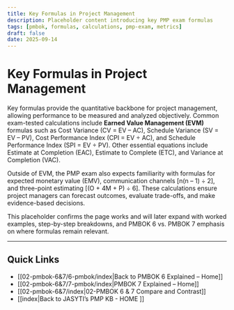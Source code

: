 ```yaml
---
title: Key Formulas in Project Management
description: Placeholder content introducing key PMP exam formulas
tags: [pmbok, formulas, calculations, pmp-exam, metrics]
draft: false
date: 2025-09-14
---
```


# Key Formulas in Project Management

Key formulas provide the quantitative backbone for project management, allowing performance to be measured and analyzed objectively. Common exam-tested calculations include **Earned Value Management (EVM)** formulas such as Cost Variance (CV = EV – AC), Schedule Variance (SV = EV – PV), Cost Performance Index (CPI = EV ÷ AC), and Schedule Performance Index (SPI = EV ÷ PV). Other essential equations include Estimate at Completion (EAC), Estimate to Complete (ETC), and Variance at Completion (VAC).  

Outside of EVM, the PMP exam also expects familiarity with formulas for expected monetary value (EMV), communication channels \[n(n – 1) ÷ 2], and three-point estimating \[(O + 4M + P) ÷ 6]. These calculations ensure project managers can forecast outcomes, evaluate trade-offs, and make evidence-based decisions.  

This placeholder confirms the page works and will later expand with worked examples, step-by-step breakdowns, and PMBOK 6 vs. PMBOK 7 emphasis on where formulas remain relevant.

---
## Quick Links
- [[02-pmbok-6&7/6-pmbok/index|Back to PMBOK 6 Explained – Home]]
- [[02-pmbok-6&7/7-pmbok/index|PMBOK 7 Explained – Home]]
- [[02-pmbok-6&7/index|02-PMBOK 6 & 7 Compare and Contrast]]
- [[index|Back to JASYTI’s PMP KB - HOME ]]